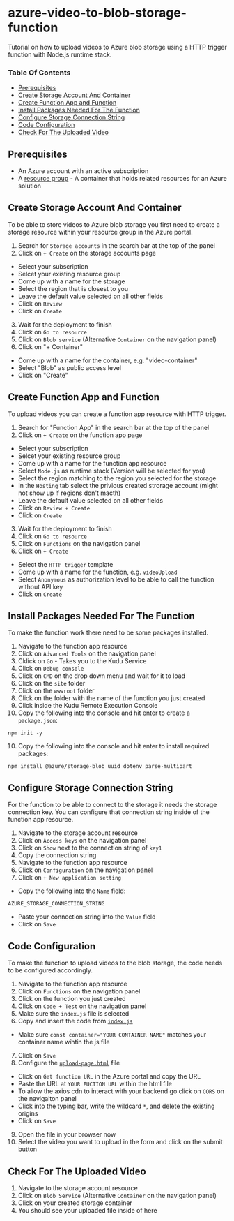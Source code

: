 # azure-video-to-blob-storage-function
Tutorial on how to upload videos to Azure blob storage using a HTTP trigger function with Node.js runtime stack.

### Table Of Contents
- [Prerequisites](#prerequisites)
- [Create Storage Account And Container](#create-storage-account-and-container)
- [Create Function App and Function](#create-function-app-and-function)
- [Install Packages Needed For The Function](#install-packages-needed-for-the-function)
- [Configure Storage Connection String](#configure-storage-connection-string)
- [Code Configuration](#code-configuration)
- [Check For The Uploaded Video](#check-for-the-uploaded-video)

## Prerequisites
- An Azure account with an active subscription
- A [resource group](https://learn.microsoft.com/en-us/azure/azure-resource-manager/management/manage-resource-groups-portal) - A container that holds related resources for an Azure solution

## Create Storage Account And Container
To be able to store videos to Azure blob storage you first need to create a storage resource within your resource group in the Azure portal.
1. Search for `Storage accounts` in the search bar at the top of the panel
2. Click on `+ Create` on the storage accounts page
  - Select your subscription
  - Selcet your existing resource group
  - Come up with a name for the storage
  - Select the region that is closest to you
  - Leave the default value selected on all other fields
  - Click on `Review`
  - Click on `Create`
3. Wait for the deployment to finish
4. Click on `Go to resource`
5. Click on `Blob service` (Alternative `Container` on the navigation panel)
6. Click on "+ Container"
  - Come up with a name for the container, e.g. "video-container"
  - Select "Blob" as public access level
  - Click on "Create"

## Create Function App and Function
To upload videos you can create a function app resource with HTTP trigger.
1. Search for "Function App" in the search bar at the top of the panel
2. Click on `+ Create` on the function app page
  - Select your subscription
  - Selcet your existing resource group
  - Come up with a name for the function app resource
  - Select `Node.js` as runtime stack (Version will be selected for you)
  - Select the region matching to the region you selected for the storage
  - In the `Hosting` tab select the privious created strorage account (might not show up if regions don't macth)
  - Leave the default value selected on all other fields
  - Click on `Review + Create`
  - Click on `Create`
3. Wait for the deployment to finish
4. Click on `Go to resource`
5. Click on `Functions` on the navigation panel
6. Click on `+ Create`
  - Select the `HTTP trigger` template
  - Come up with a name for the function, e.g. `videoUpload`
  - Select `Anonymous` as authorization level to be able to call the function without API key
  - Click on `Create`

## Install Packages Needed For The Function
To make the function work there need to be some packages installed.
1. Navigate to the function app resource
2. Click on `Advanced Tools` on the navigation panel
3. Cklick on `Go` - Takes you to the Kudu Service
4. Click on `Debug console`
5. Click on `CMD` on the drop down menu and wait for it to load
6. Click on the `site` folder
7. Click on the `wwwroot` folder
8. Click on the folder with the name of the function you just created
8. Click inside the Kudu Remote Execution Console
9. Copy the following into the console and hit enter to create a `package.json`:
```
npm init -y
```
10. Copy the following into the console and hit enter to install required packages:
```
npm install @azure/storage-blob uuid dotenv parse-multipart
```

## Configure Storage Connection String
For the function to be able to connect to the storage it needs the storage connection key. You can configure that connection string inside of the function app resource. 
1. Navigate to the storage account resource
2. Click on `Access keys` on the navigation panel
3. Click on `Show` next to the connection string of `key1`
4. Copy the connection string
5. Navigate to the function app resource
6. Click on `Configuration` on the navigation panel
7. Click on `+ New application setting`
  - Copy the following into the `Name` field:
  ```
  AZURE_STORAGE_CONNECTION_STRING
  ```
  - Paste your connection string into the `Value` field
  - Click on `Save`

## Code Configuration
To make the function to upload videos to the blob storage, the code needs to be configured accordingly. 
1. Navigate to the function app resource
2. Click on `Functions` on the navigation panel
3. Click on the function you just created
4. Click on `Code + Test` on the navigation panel
5. Make sure the `index.js` file is selected
6. Copy and insert the code from [`index.js`](https://github.com/levinKaus/azure-video-to-blob-storage-function/Code-backend/index.js)
  - Make sure `const container="YOUR CONTAINER NAME"` matches your container name wihtin the js file
7. Click on `Save`
8. Configure the [`upload-page.html`](https://github.com/levinKaus/azure-video-to-blob-storage-function/Code-frontend/upload-page.html) file
  - Click on `Get function URL` in the Azure portal and copy the URL
  - Paste the URL at `YOUR FUCTION URL` within the html file
  - To allow the axios cdn to interact with your backend go click on `CORS` on the navigaiton panel
  - Click into the typing bar, write the wildcard `*`, and delete the existing origins
  - Click on `Save`
9. Open the file in your browser now
10. Select the video you want to upload in the form and click on the submit button

## Check For The Uploaded Video
1. Navigate to the storage account resource
2. Click on `Blob Service` (Alternative `Container` on the navigation panel)
3. Click on your created storage container
4. You should see your uploaded file inside of here
